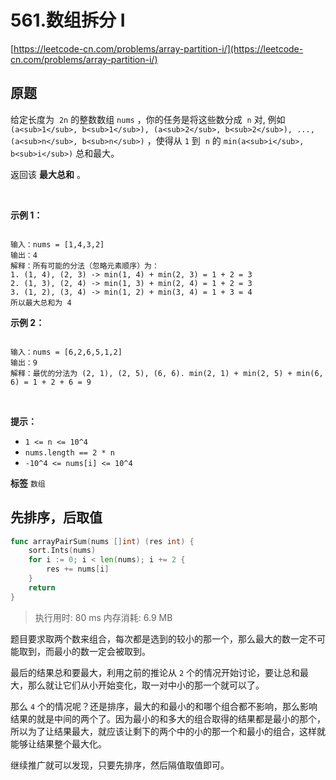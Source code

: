 # 561.数组拆分 I
[https://leetcode-cn.com/problems/array-partition-i/](https://leetcode-cn.com/problems/array-partition-i/) 
## 原题
给定长度为  `2n`  的整数数组 `nums` ，你的任务是将这些数分成  `n`  对, 例如 `(a<sub>1</sub>, b<sub>1</sub>), (a<sub>2</sub>, b<sub>2</sub>), ..., (a<sub>n</sub>, b<sub>n</sub>)` ，使得从 `1` 到  `n` 的 `min(a<sub>i</sub>, b<sub>i</sub>)` 总和最大。

返回该 **最大总和** 。

 

 **示例 1：** 

```

输入：nums = [1,4,3,2]
输出：4
解释：所有可能的分法（忽略元素顺序）为：
1. (1, 4), (2, 3) -> min(1, 4) + min(2, 3) = 1 + 2 = 3
2. (1, 3), (2, 4) -> min(1, 3) + min(2, 4) = 1 + 2 = 3
3. (1, 2), (3, 4) -> min(1, 2) + min(3, 4) = 1 + 3 = 4
所以最大总和为 4
```
 **示例 2：** 

```

输入：nums = [6,2,6,5,1,2]
输出：9
解释：最优的分法为 (2, 1), (2, 5), (6, 6). min(2, 1) + min(2, 5) + min(6, 6) = 1 + 2 + 6 = 9

```
 

 **提示：** 
-  `1 <= n <= 10^4` 
-  `nums.length == 2 * n` 
-  `-10^4 <= nums[i] <= 10^4` 
 
**标签**
`数组` 


## 先排序，后取值
```go
func arrayPairSum(nums []int) (res int) {
	sort.Ints(nums)
	for i := 0; i < len(nums); i += 2 {
		res += nums[i]
	}
	return
}
```
>执行用时: 80 ms
内存消耗: 6.9 MB

题目要求取两个数来组合，每次都是选到的较小的那一个，那么最大的数一定不可能取到，而最小的数一定会被取到。

最后的结果总和要最大，利用之前的推论从 `2` 个的情况开始讨论，要让总和最大，那么就让它们从小开始变化，取一对中小的那一个就可以了。

那么 `4` 个的情况呢？还是排序，最大的和最小的和哪个组合都不影响，那么影响结果的就是中间的两个了。因为最小的和多大的组合取得的结果都是最小的那个，所以为了让结果最大，就应该让剩下的两个中的小的那一个和最小的组合，这样就能够让结果整个最大化。

继续推广就可以发现，只要先排序，然后隔值取值即可。